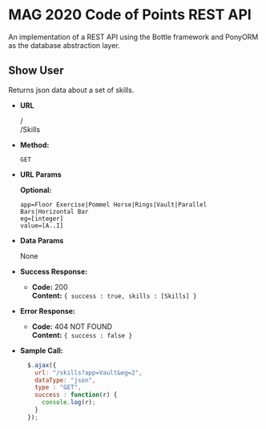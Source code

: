 # MAG 2020 Code of Points REST API

An implementation of a REST API using the Bottle framework and PonyORM as the database abstraction layer. 

**Show User**
----
  Returns json data about a set of skills.

* **URL**

  /  
  /Skills

* **Method:**

  `GET`
  
*  **URL Params**

   **Optional:**
 
   `app=Floor Exercise|Pommel Horse|Rings|Vault|Parallel Bars|Horizontal Bar`  
   `eg=[integer]`  
   `value=[A..I]`

* **Data Params**

  None

* **Success Response:**

  * **Code:** 200 <br />
    **Content:** `{ success : true, skills : [Skills] }`
 
* **Error Response:**

  * **Code:** 404 NOT FOUND <br />
    **Content:** `{ success : false }`

* **Sample Call:**

  ```javascript
    $.ajax({
      url: "/skills?app=Vault&eg=2",
      dataType: "json",
      type : "GET",
      success : function(r) {
        console.log(r);
      }
    });
  ```
